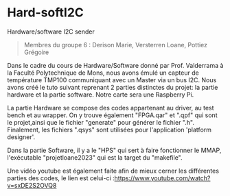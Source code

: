 # Hard-softI2C
Hardware/software I2C sender
> Membres du groupe 6 : Derison Marie, Versterren Loane, Pottiez Grégoire

Dans le cadre du cours de Hardware/Software donné par Prof. Valderrama à la Faculté Polytechnique de Mons, nous avons émulé un capteur de température TMP100 communiquant avec un Master via un bus I2C.  Nous avons créé le tuto suivant reprenant 2 parties distinctes du projet: la partie hardware et la partie software. Notre carte sera une Raspberry Pi.

La partie Hardware se compose des codes appartenant au driver, au test bench et au wrapper. On y trouve également "FPGA.qar" et ".qpf" qui sont le projet,ainsi que le fichier "generate" pour générer le fichier ".h". Finalement, les fichiers ".qsys" sont utilisées pour l'application 'platform designer'.

Dans la partie Software, il y a le "HPS" qui sert à faire fonctionner le MMAP, l'exécutable "projetloane2023" qui est la target du "makefile".

Une vidéo youtube est également faite afin de mieux cerner les différentes parties des codes, le lien est celui-ci :https://www.youtube.com/watch?v=sxDE2S2OVQ8 



